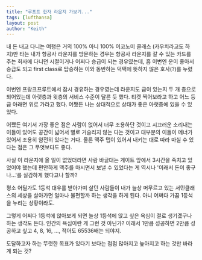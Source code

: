 ```yaml
---
title: "루프트 한자 라운지 가보기..."
tags: [lufthansa]
layout: post
author: "Keith"
---
```


내 돈 내고 다니는 여행은 거의 100% 아니 100% 이코노미 클래스 (카우치라고도 하지)만 타는 내가 항공사 라운지를 방문하는 경우는 항공사 라운지를 갈 수 있는 카드를 주는 회사에 다니던 시절이거나 어쩌다 승급이 되는 경우였는데, 흠 이번엔 운이 좋아서 승급도 되고 first class로 탑승하는 이와 동반하는 덕택에 뜻하지 않은 호사(?)를 누렸다.

이번엔 프랑크프루트에서 잠시 경유하는 경우였는데 라운지도 급이 있는지 두 개 층으로 되어있는데 아랫층과 윗층의 서비스 수준이 달른 듯 했다. 티켓 찍어보라고 하고 어느 등급 아래면 위로 가라고 했다. 어쨌든 나는 상대적으로 상태가 좋은 아랫층에 있을 수 있었다.

어쨌든 여기서 가장 좋은 점은 사람이 없어서 너무 조용하단 것이고 시끄러운 소리내는 이들이 있어도 공간이 넓어서 별로 거슬리지 않는 다는 것이고 대부분의 이들이 메너가 있어서 조용히 얌전히 있다는 거다. 물론 맥주 탭이 있어서 내키는 대로 따라 마실 수 있다는 점은 그 무엇보다도 좋다.

사실 이 라운지에 올 일이 없었더라면 사람 바글대는 게이트 앞에서 3시간을 죽치고 있었어야 했는데 편안하게 맥주를 마시면서 보낼 수 있었다는 게 역시나 '이래서 돈이 좋구나...'를 실감하게 했다고나 할까?

평소 어딜가도 1등석 대우를 받아가며 살던 사람들이 내가 늘상 머무르고 있는 서민클래스의 세상을 살아가면 얼마나 불편할까 하는 생각을 하게 된다. 아니 어쩌다 가끔 1등석을 누리는 상황이라도. 

그렇게 어쩌다 1등석에 앉아보게 되면 늘상 1등석에 앉고 싶은 욕심이 절로 생기겠구나 하는 생각도 든다. 인간의 욕심이란 게 그런 것 아닌가? 이래서 1만큼 성공하면 2만큼 성공하고 싶고 4, 8, 16, ..., 적어도 65536배는 되야지.

도달하고자 하는 뚜렷한 목표가 있다기 보다는 점점 많아지고 높아지고 하는 것만 바라게 되는 것?

